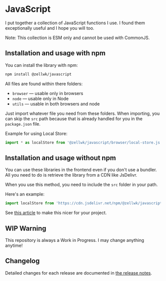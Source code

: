 # JavaScript

I put together a collection of JavaScript functions I use. I found them exceptionally useful and I hope you will too.

Note: This collection is ESM only and cannot be used with CommonJS.

## Installation and usage with npm

You can install the library with npm:

```bash
npm install @zellwk/javascript
```

All files are found within there folders:

- `browser` — usable only in browsers
- `node` — usable only in Node
- `utils` — usable in both browsers and node

Just import whatever file you need from these folders. When importing, you can skip the `src` path because that is already handled for you in the `package.json` file.

Example for using Local Store:

```js
import * as localStore from '@zellwk/javascript/browser/local-store.js'
```

## Installation and usage without npm

You can use these libraries in the frontend even if you don't use a bundler. All you need to do is retrieve the library from a CDN like JsDelivr.

When you use this method, you need to include the `src` folder in your path.

Here's an example:

```js
import localStore from 'https://cdn.jsdelivr.net/npm/@zellwk/javascript@3.0.0/src/browser/localstore.js'
```

See [this article](https://zellwk.com/blog/node-modules-in-frontend-without-bundlers/) to make this nicer for your project.

## WIP Warning

This repository is always a Work in Progress. I may change anything anytime!

## Changelog

Detailed changes for each release are documented in [the release notes](https://github.com/zellwk/javascript/releases).
